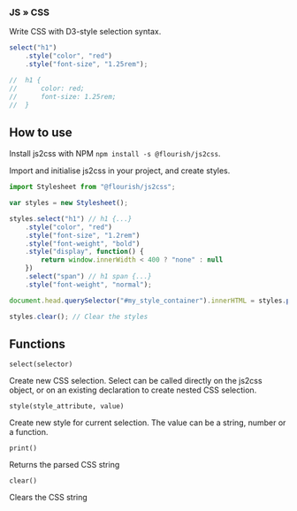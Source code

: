 ### JS » CSS

Write CSS with D3-style selection syntax.

```javascript
select("h1")
	.style("color", "red")
	.style("font-size", "1.25rem");

//	h1 {
//		color: red;
//		font-size: 1.25rem;
//	}
```

## How to use

Install js2css with NPM `npm install -s @flourish/js2css`.

Import and initialise js2css in your project, and create styles.

```javascript
import Stylesheet from "@flourish/js2css";

var styles = new Stylesheet();

styles.select("h1") // h1 {...}
	.style("color", "red")
	.style("font-size", "1.2rem")
	.style("font-weight", "bold")
	.style("display", function() {
		return window.innerWidth < 400 ? "none" : null
	})
	.select("span") // h1 span {...}
	.style("font-weight", "normal");

document.head.querySelector("#my_style_container").innerHTML = styles.print(); // Add styles to <style> tag in head

styles.clear(); // Clear the styles
```

## Functions

`select(selector)`

Create new CSS selection. Select can be called directly on the js2css object, or on an existing declaration to create nested CSS selection.

`style(style_attribute, value)`

Create new style for current selection. The value can be a string, number or a function.

`print()`

Returns the parsed CSS string

`clear()`

Clears the CSS string